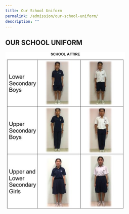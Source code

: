 ```yaml
---
title: Our School Uniform
permalink: /admission/our-school-uniform/
description: ""
---
```

## OUR SCHOOL UNIFORM


<img src="/images/Admissions/school%20attire.jpg"  
     style="width:75%">